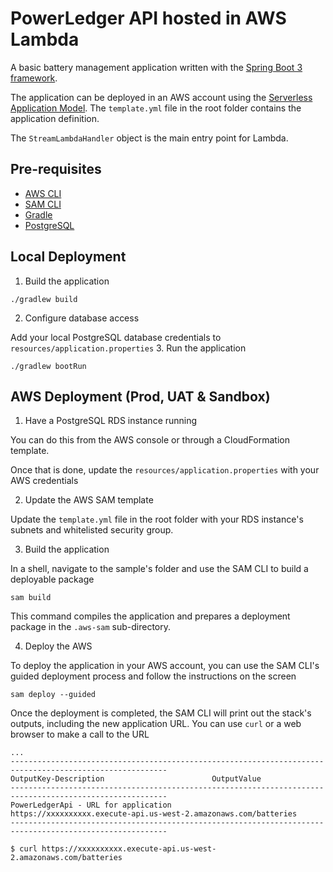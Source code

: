 # PowerLedger API hosted in AWS Lambda
A basic battery management application written with the [Spring Boot 3 framework](https://projects.spring.io/spring-boot/).

The application can be deployed in an AWS account using the [Serverless Application Model](https://github.com/awslabs/serverless-application-model).
The `template.yml` file in the root folder contains the application definition.

The `StreamLambdaHandler` object is the main entry point for Lambda.

## Pre-requisites
* [AWS CLI](https://aws.amazon.com/cli/)
* [SAM CLI](https://github.com/awslabs/aws-sam-cli)
* [Gradle](https://gradle.org/)
* [PostgreSQL](https://www.postgresql.org/)

## Local Deployment
1. Build the application
```shell
./gradlew build
```
2. Configure database access

Add your local PostgreSQL database credentials to `resources/application.properties`
3. Run the application
```shell
./gradlew bootRun
```

## AWS Deployment (Prod, UAT & Sandbox)
1. Have a PostgreSQL RDS instance running

You can do this from the AWS console or through a CloudFormation template.

Once that is done, update the `resources/application.properties` with your AWS credentials

2. Update the AWS SAM template

Update the `template.yml` file in the root folder with your RDS instance's subnets and whitelisted security group.

3. Build the application

In a shell, navigate to the sample's folder and use the SAM CLI to build a deployable package
```shell
sam build
```

This command compiles the application and prepares a deployment package in the `.aws-sam` sub-directory.

4. Deploy the AWS

To deploy the application in your AWS account, you can use the SAM CLI's guided deployment process and follow the instructions on the screen

```shell
sam deploy --guided
```

Once the deployment is completed, the SAM CLI will print out the stack's outputs, including the new application URL. You can use `curl` or a web browser to make a call to the URL

```
...
---------------------------------------------------------------------------------------------------------
OutputKey-Description                        OutputValue
---------------------------------------------------------------------------------------------------------
PowerLedgerApi - URL for application            https://xxxxxxxxxx.execute-api.us-west-2.amazonaws.com/batteries
---------------------------------------------------------------------------------------------------------

$ curl https://xxxxxxxxxx.execute-api.us-west-2.amazonaws.com/batteries
```